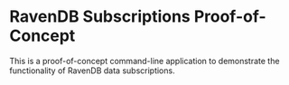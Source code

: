 # RavenDB Subscriptions Proof-of-Concept

This is a proof-of-concept command-line application to demonstrate the functionality of RavenDB data subscriptions.
